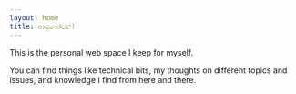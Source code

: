 ```yaml
---
layout: home
title: ආයුබෝවන්!
---
```

This is the personal web space I keep for myself.

You can find things like technical bits, my thoughts on different topics and issues, and knowledge I find from here and there.

